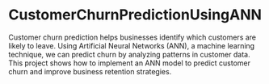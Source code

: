 # CustomerChurnPredictionUsingANN
Customer churn prediction helps businesses identify which customers are likely to leave. Using Artificial Neural Networks (ANN), a machine learning technique, we can predict churn by analyzing patterns in customer data. This project shows how to implement an ANN model to predict customer churn and improve business retention strategies.
